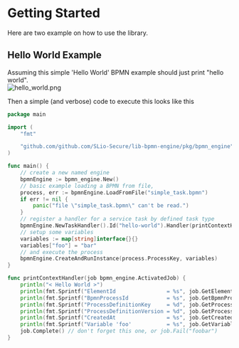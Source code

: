 
# Getting Started

Here are two example on how to use the library.

## Hello World Example

Assuming this simple 'Hello World' BPMN example should just print "hello world". \
![hello_world.png](./examples/hello_world/simple_task.png)

Then a simple (and verbose) code to execute this looks like this

<!-- MARKDOWN-AUTO-DOCS:START (CODE:src=./examples/hello_world/hello_world.go) -->
<!-- The below code snippet is automatically added from ./examples/hello_world/hello_world.go -->
```go
package main

import (
	"fmt"

	"github.com/github.com/SLio-Secure/lib-bpmn-engine/pkg/bpmn_engine"
)

func main() {
	// create a new named engine
	bpmnEngine := bpmn_engine.New()
	// basic example loading a BPMN from file,
	process, err := bpmnEngine.LoadFromFile("simple_task.bpmn")
	if err != nil {
		panic("file \"simple_task.bpmn\" can't be read.")
	}
	// register a handler for a service task by defined task type
	bpmnEngine.NewTaskHandler().Id("hello-world").Handler(printContextHandler)
	// setup some variables
	variables := map[string]interface{}{}
	variables["foo"] = "bar"
	// and execute the process
	bpmnEngine.CreateAndRunInstance(process.ProcessKey, variables)
}

func printContextHandler(job bpmn_engine.ActivatedJob) {
	println("< Hello World >")
	println(fmt.Sprintf("ElementId                = %s", job.GetElementId()))
	println(fmt.Sprintf("BpmnProcessId            = %s", job.GetBpmnProcessId()))
	println(fmt.Sprintf("ProcessDefinitionKey     = %d", job.GetProcessDefinitionKey()))
	println(fmt.Sprintf("ProcessDefinitionVersion = %d", job.GetProcessDefinitionVersion()))
	println(fmt.Sprintf("CreatedAt                = %s", job.GetCreatedAt()))
	println(fmt.Sprintf("Variable 'foo'           = %s", job.GetVariable("foo")))
	job.Complete() // don't forget this one, or job.Fail("foobar")
}
```
<!-- MARKDOWN-AUTO-DOCS:END -->
